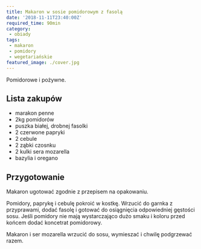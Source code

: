 ```yaml
---
title: Makaron w sosie pomidorowym z fasolą
date: '2018-11-11T23:40:00Z'
required_time: 90min
category: 
 - obiady
tags:
 - makaron
 - pomidory
 - wegetariańskie
featured_image: ./cover.jpg
---
```


Pomidorowe i pożywne.

<!---- splitter ---->

## Lista zakupów

 - marakon penne
 - 2kg pomidorów
 - puszka białej, drobnej fasolki
 - 2 czerwone papryki
 - 2 cebule
 - 2 ząbki czosnku
 - 2 kulki sera mozarella
 - bazylia i oregano

<!---- splitter ---->

## Przygotowanie

Makaron ugotować zgodnie z przepisem na opakowaniu.

Pomidory, paprykę i cebulę pokroić w kostkę. Wrzucić do garnka z przyprawami, dodać fasolę
i gotować do osiągnięcia odpowiedniej gęstości sosu. Jeśli pomidory nie mają wystarczająco
dużo smaku i koloru przed końcem dodać koncetrat pomidorowy.

Makaron i ser mozarella wrzucić do sosu, wymieszać i chwilę podgrzewać razem.

